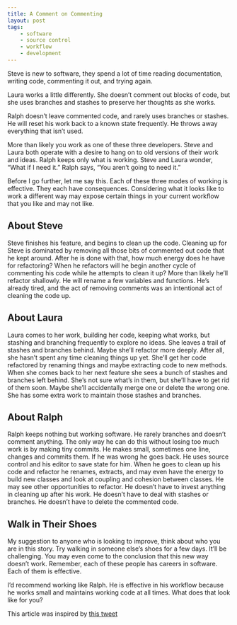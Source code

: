 ```yaml
---
title: A Comment on Commenting
layout: post
tags:
    - software
    - source control
    - workflow
    - development
---
```


Steve is new to software, they spend a lot of time reading documentation, writing code, commenting it out, and trying again.

Laura works a little differently. She doesn’t comment out blocks of code, but she uses branches and stashes to preserve her thoughts as she works.

Ralph doesn’t leave commented code, and rarely uses branches or stashes. He will reset his work back to a known state frequently. He throws away everything that isn’t used.

More than likely you work as one of these three developers. Steve and Laura both operate with a desire to hang on to old versions of their work and ideas. Ralph keeps only what is working. Steve and Laura wonder, “What if I need it.” Ralph says, “You aren’t going to need it.”

Before I go further, let me say this. Each of these three modes of working is effective. They each have consequences. Considering what it looks like to work a different way may expose certain things in your current workflow that you like and may not like.

## About Steve

Steve finishes his feature, and begins to clean up the code. Cleaning up for Steve is dominated by removing all those bits of commented out code that he kept around. After he is done with that, how much energy does he have for refactoring? When he refactors will he begin another cycle of commenting his code while he attempts to clean it up? More than likely he’ll refactor shallowly. He will rename a few variables and functions. He’s already tired, and the act of removing comments was an intentional act of cleaning the code up.

## About Laura

Laura comes to her work, building her code, keeping what works, but stashing and branching frequently to explore no ideas. She leaves a trail of stashes and branches behind. Maybe she’ll refactor more deeply. After all, she hasn’t spent any time cleaning things up yet. She’ll get her code refactored by renaming things and maybe extracting code to new methods. When she comes back to her next feature she sees a bunch of stashes and branches left behind. She’s not sure what’s in them, but she’ll have to get rid of them soon. Maybe she’ll accidentally merge one or delete the wrong one. She has some extra work to maintain those stashes and branches.

## About Ralph

Ralph keeps nothing but working software. He rarely branches and doesn’t comment anything. The only way he can do this without losing too much work is by making tiny commits. He makes small, sometimes one line, changes and commits them. If he was wrong he goes back. He uses source control and his editor to save state for him. When he goes to clean up his code and refactor he renames, extracts, and may even have the energy to build new classes and look at coupling and cohesion between classes. He may see other opportunities to refactor. He doesn’t have to invest anything in cleaning up after his work. He doesn’t have to deal with stashes or branches. He doesn’t have to delete the commented code.

## Walk in Their Shoes

My suggestion to anyone who is looking to improve, think about who you are in this story. Try walking in someone else’s shoes for a few days. It’ll be challenging. You may even come to the conclusion that this new way doesn’t work. Remember, each of these people has careers in software. Each of them is effective.

I’d recommend working like Ralph. He is effective in his workflow because he works small and maintains working code at all times. What does that look like for you?

This article was inspired by [this tweet](https://twitter.com/maybekatz)
